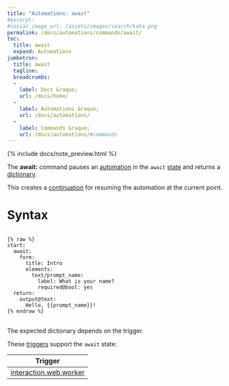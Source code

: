 ```yaml
---
title: "Automations: await"
#excerpt: 
#social_image_url: /assets/images/search/kata.png
permalink: /docs/automations/commands/await/
toc:
  title: await
  expand: Automations
jumbotron:
  title: await
  tagline: 
  breadcrumbs:
  -
    label: Docs &raquo;
    url: /docs/home/
  -
    label: Automations &raquo;
    url: /docs/automations/
  -
    label: Commands &raquo;
    url: /docs/automations/#commands
---
```


{% include docs/note_preview.html %}

The **await:** command pauses an [automation](/docs/automations/) in the `await` [state](/docs/automations/#exit-states) and returns a [dictionary](/docs/automations/#dictionaries).

This creates a [continuation](/docs/automations/#continuations) for resuming the automation at the current point.

# Syntax

<pre>
<code class="language-cerb">
{% raw %}
start:
  await:
    form:
      title: Intro
      elements:
        text/prompt_name:
          label: What is your name?
          required@bool: yes
  return:
    output@text:
      Hello, {{prompt_name}}!
{% endraw %}
</code>
</pre>

The expected dictionary depends on the trigger.

These [triggers](/docs/automations/#triggers) support the `await` state:

| Trigger 
|-
| [interaction.web.worker](/docs/automations/triggers/interaction.web.worker/#await) | The dictionary describes a form for gathering user input.

